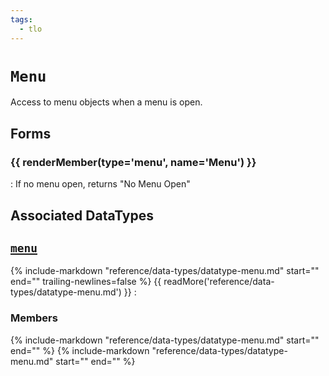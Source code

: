 ```yaml
---
tags:
  - tlo
---
```

# `Menu`

<!--tlo-desc-start-->
Access to menu objects when a menu is open.
<!--tlo-desc-end-->

## Forms
<!--tlo-forms-start-->
### {{ renderMember(type='menu', name='Menu') }}

:   If no menu open, returns "No Menu Open"

<!--tlo-forms-end-->

## Associated DataTypes
<!--tlo-datatypes-start-->
## [`menu`](../data-types/datatype-menu.md)
{% include-markdown "reference/data-types/datatype-menu.md" start="<!--dt-desc-start-->" end="<!--dt-desc-end-->" trailing-newlines=false %} {{ readMore('reference/data-types/datatype-menu.md') }}
:    <h3>Members</h3>
    {% include-markdown "reference/data-types/datatype-menu.md" start="<!--dt-members-start-->" end="<!--dt-members-end-->" %}
    {% include-markdown "reference/data-types/datatype-menu.md" start="<!--dt-linkrefs-start-->" end="<!--dt-linkrefs-end-->" %}

<!--tlo-datatypes-end-->

<!--tlo-linkrefs-start-->
[menu]: ../data-types/datatype-menu.md
<!--tlo-linkrefs-end-->